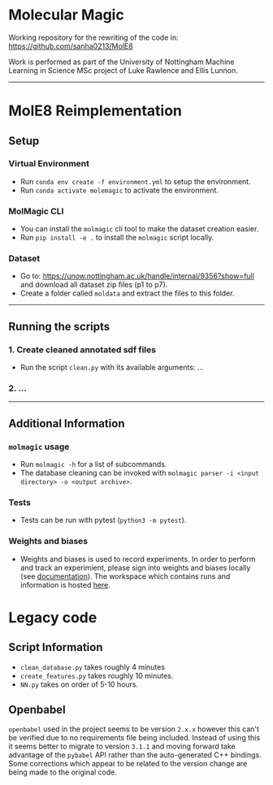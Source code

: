 # Molecular Magic

Working repository for the rewriting of the code in: https://github.com/sanha0213/MolE8

Work is performed as part of the University of Nottingham Machine Learning in Science MSc project of Luke Rawlence and Ellis Lunnon.
****
# MolE8 Reimplementation

## Setup

### Virtual Environment
- Run `conda env create -f environment.yml` to setup the environment.
- Run `conda activate molemagic` to activate the environment.


### MolMagic CLI
- You can install the `molmagic` cli tool to make the dataset creation easier.
- Run `pip install -e .` to install the `molmagic` script locally.

### Dataset
- Go to: https://unow.nottingham.ac.uk/handle/internal/9356?show=full and download all dataset zip files (p1 to p7).
- Create a folder called `moldata` and extract the files to this folder.

----

## Running the scripts
### 1. Create cleaned annotated sdf files
- Run the script `clean.py` with its available arguments: ...
### 2. ...

----

## Additional Information
### `molmagic` usage
- Run `molmagic -h` for a list of subcommands.
- The database cleaning can be invoked with `molmagic parser -i <input directory> -o <output archive>`.

### Tests
- Tests can be run with pytest (`python3 -m pytest`).

### Weights and biases
- Weights and biases is used to record experiments. In order to perform and track an experimient, please sign into weights and biases locally (see [documentation](https://docs.wandb.ai/)).
The workspace which contains runs and information is hosted [here](https://wandb.ai/molecular-magicians/MolecularMagic).


# Legacy code
## Script Information
- `clean_database.py` takes roughly 4 minutes
- `create_features.py` takes roughly 10 minutes.
- `NN.py` takes on order of 5-10 hours.
## Openbabel
`openbabel` used in the project seems to be version `2.x.x` however this can't be verified due to no requirements file being included. Instead of using this it seems better to migrate to version `3.1.1` and moving forward take advantage of the `pybabel` API rather than the auto-generated C++ bindings. Some corrections which appear to be related to the version change are being made to the original code.

<!-- - Install Git LFS (https://git-lfs.github.com/) and run the following commands in the local git folder:
  - `git lfs install`
  - `git lfs fetch`
  - `git lfs pull` -->

<!-- ## Visualisation of Results
- Tensorboard can be installed to the conda environment using the following command:
  - `conda install -c conda-forge tensorboard`
- Tensorboard logs can be visualised using the following command:
  - `tensorboard --logdir=./`
- NN logs are store in `./static_data/NN_rewrite`.
- TO-DO: Define weights and biases setup and usage -->